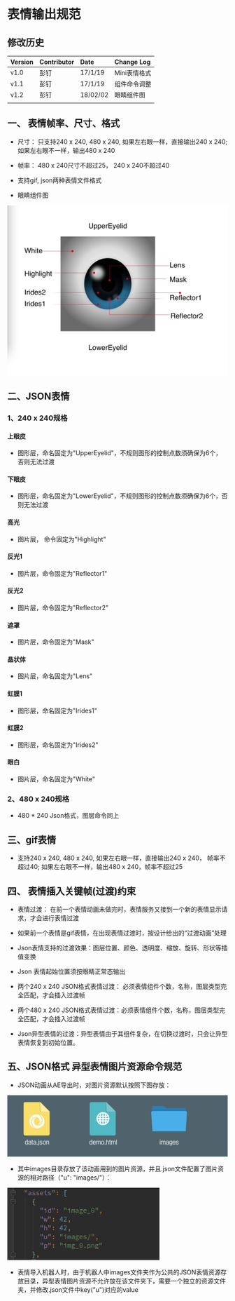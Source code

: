# 表情输出规范

## 修改历史

|Version |Contributor| Date| Change Log|
|----|:---|:---|:---|
|v1.0|彭钉|17/1/19|Mini表情格式
|v1.1|彭钉|17/1/19|组件命令调整
|v1.2|彭钉|18/02/02|眼睛组件图
|||||

## 一、 表情帧率、尺寸、格式

* 尺寸： 只支持240 x 240, 480 x 240, 如果左右眼一样，直接输出240 x 240; 如果左右眼不一样，输出480 x 240

* 帧率： 480 x 240尺寸不超过25， 240 x 240不超过40

* 支持gif, json两种表情文件格式

* 眼睛组件图

![Aaron Swartz](https://github.com/marklogg/images/blob/master/1619078756.jpg?raw=true)

## 二、JSON表情

### 1、240 x 240规格

#### 上眼皮

* 图形层，命名固定为"UpperEyelid"，不规则图形的控制点数须确保为6个，否则无法过渡

#### 下眼皮

* 图形层，命名固定为"LowerEyelid"，不规则图形的控制点数须确保为6个，否则无法过渡

#### 高光

* 图片层， 命令固定为"Highlight"

#### 反光1

* 图片层，命令固定为"Reflector1"

#### 反光2

* 图片层，命令固定为"Reflector2"

#### 遮罩

* 图片层，命令固定为"Mask"

#### 晶状体

* 图片层，命名固定为"Lens"

#### 虹膜1

* 图形层，命名固定为"Irides1"

#### 虹膜2

* 图形层，命名固定为"Irides2"

#### 眼白

* 图片层，命名固定为"White"

### 2、480 x 240规格

* 480 * 240 Json格式，图层命令同上

## 三、gif表情

* 支持240 x 240, 480 x 240, 如果左右眼一样，直接输出240 x 240， 帧率不超过40; 如果左右眼不一样，输出480 x 240，帧率不超过25

## 四、 表情插入关键帧(过渡)约束

* 表情过渡： 在前一个表情动画未做完时，表情服务又接到一个新的表情显示请求，才会进行表情过渡

* 如果前一个表情是gif表情，在出现表情过渡时，按设计给出的“过渡动画”处理

* Json表情支持的过渡效果：图层位置、颜色、透明度、缩放、旋转、形状等插值变换

* Json 表情起始位置须按眼睛正常态输出

* 两个240 x 240 JSON格式表情过渡： 必须表情组件个数，名称，图层类型完全匹配，才会插入过渡帧

* 两个480 x 240 JSON格式表情过渡：必须表情组件个数，名称，图层类型完全匹配，才会插入过渡帧

* Json异型表情的过渡：异型表情由于其组件复杂，在切换过渡时，只会让异型表情恢复到初始位置。

## 五、JSON格式 异型表情图片资源命令规范

* JSON动画从AE导出时，对图片资源默认按照下图存放：

![Aaron Swartz](https://github.com/marklogg/images/blob/master/2.png?raw=true)

* 其中images目录存放了该动画用到的图片资源，并且.json文件配置了图片资源的相对路径（"u": "images/"）：

![Aaron Swartz](https://github.com/marklogg/images/blob/master/1.png?raw=true)

* 表情导入机器人时，由于机器人中images文件夹作为公共的JSON表情资源存放目录，异型表情图片资源不允许放在该文件夹下，需要一个独立的资源文件夹，并修改.json文件中key("u")对应的value

